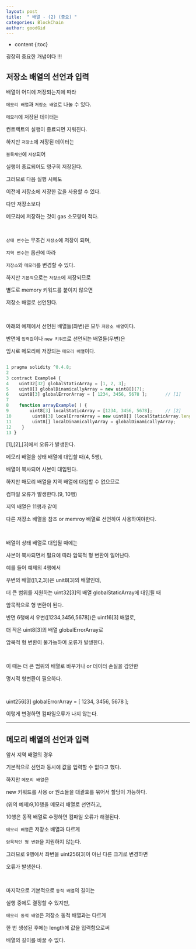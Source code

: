 ```yaml
---
layout: post
title:  " 배열 - (2) (중요) "
categories: BlockChain
author: goodGid
---
```

* content
{:toc}


굉장히 중요한 개념이다 !!! 

## 저장소 배열의 선언과 입력

배열이 어디에 저장되는지에 따라

`메모리 배열`과 `저장소 배열`로 나눌 수 있다.

`메모리`에 저장된 데이터는 

컨트랙트의 실행이 종료되면 지워진다.

하지만 `저장소`에 저장된 데이터는 

`블록체인`에 `저장`되어 

실행이 종료되어도 영구히 저장된다.

그러므로 다음 실행 시에도 

이전에 저장소에 저장한 값을 사용할 수 있다.

다만 저장소보다 

메모리에 저장하는 것이 gas 소모량이 적다.

<br>

`상태 변수`는 무조건 `저장소`에 저장이 되며,

`지역 변수`는 옵션에 따라 

`저장소`와 `메모리`를 변경할 수 있다.

하지만 `기본적`으로는 `저장소`에 저장되므로 

별도로 memory 키워드를 붙이지 않으면

저장소 배열로 선언된다.

<br>

아래의 예제에서 선언된 배열들(좌변)은 모두 `저장소 배열`이다.

반면에 `입력값`이나 `new 키워드`로 선언되는 배열들(우변)은 

임시로 메모리에 저장되는 `메모리 배열`이다.


``` js

1 pragma solidity ^0.4.8; 
2
3 contract Example4 {
4    uint32[32] globalStaticArray = [1, 2, 3];
5    uint8[] globalDinamicallyArray = new uint8[](7);
6    uint8[3] globalErrorArray = [ 1234, 3456, 5678 ];       // [1]
7
8    function arrayExample( ) {
9        uint8[3] localStaticArray = [1234, 3456, 5678];     // [2]
10        uint8[3] localErrorArray = new uint8[] (localStaticArray.length);  // [3]
11        uint8[] localDinamicallyArray = globalDinamicallyArray;
12    }
13 }

```

[1],[2],[3]에서 오류가 발생한다.

메모리 배열을 상태 배열에 대입할 때(4, 5행),

배열이 복사되어 사본이 대입된다.

하지만 매모리 배열을 지역 배열에 대입할 수 없으므로

컴파일 오류가 발생한다.(9, 10행)

지역 배열은 11행과 같이 

다른 저장소 배열을 참조 or memroy 배열로 선언하여 사용하여야한다.

<br>

배열이 상태 배열로 대입될 때에는

사본이 복사되면서 필요에 따라 암묵적 형 변환이 일어난다.

예를 들어 예제의 4행에서

우변의 배열([1,2,3])은 unit8[3]의 배열인데,

더 큰 범위를 지원하는 uint32[3]의 배열 globalStaticArray에 대입될 때

암묵적으로 형 변환이 된다.

반면 6행에서 우변([1234,3456,5678])은 uint16[3] 배열로,

더 작은 uint8[3]의 배열 globalErrorArray로

암묵적 형 변환이 불가능하여 오류가 발생한다.

<br>

이 때는 더 큰 범위의 배열로 바꾸거나 or 데이터 손실을 감안한

명시적 형변환이 필요하다.

<br>

uint256[3] globalErrorArray = [ 1234, 3456, 5678 ];

이렇게 변경하면 컴파일오류가 나지 않는다.
    


---

## 메모리 배열의 선언과 입력

앞서 지역 배열의 경우

기본적으로 선언과 동시에 값을 입력할 수 없다고 했다.

하지만 `메모리 배열`은 

new 키워드를 사용 or 원소들을 대괄호를 묶어서 할당이 가능하다.

(위의 예제)9,10행을 메모리 배열로 선언하고,

10행은 동적 배열로 수정하면 컴파일 오류가 해결된다.

`메모리 배열`은 저장소 배열과 다르게

`암묵적인 형 변환`을 지원하지 않는다. 

그러므로 9행에서 좌변을 uint256[3]이 아닌 다른 크기로 변경하면

오류가 발생한다.

<br>

마지막으로 기본적으로 `동적 배열`의 길이는

실행 중에도 결정할 수 있지만,

`메모리 동적 배열`은 저장소 동적 배열과는 다르게

한 번 생성된 후에는 length에 값을 입력함으로써

배열의 길이를 바꿀 수 없다.



